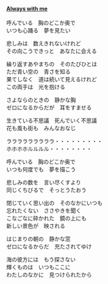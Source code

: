 #### [Always with me](https://www.youtube.com/watch?v=jT0fIfiw7Sg)  
呼んでいる　胸のどこか奥で  
いつも心踊る　夢を見たい  

悲しみは　数えきれないけれど  
その向こうできっと　あなたに会える  

繰り返すあやまちの　そのたびひとは  
ただ青い空の　青さを知る  
果てしなく　道は続いて見えるけれど  
この両手は　光を抱ける  

さよならのときの　静かな胸  
ゼロになるからだが　耳をすませる  

生きている不思議　死んでいく不思議  
花も風も街も　みんなおなじ  

ラララララララララ・・・・・・・・・  
ホホホホルルルル・・・・・・・・  

呼んでいる　胸のどこか奥で  
いつも何度でも　夢を描こう  

悲しみの数を　言い尽くすより  
同じくちびるで　そっとうたおう  

閉じていく思い出の　そのなかにいつも  
忘れたくない　ささやきを聞く  
こなごなに砕かれた　鏡の上にも  
新しい景色が　映される  

はじまりの朝の　静かな窓  
ゼロになるからだ　充たされてゆけ  

海の彼方には　もう探さない  
輝くものは　いつもここに  
わたしのなかに　見つけられたから